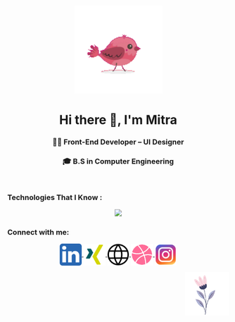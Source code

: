 <div align="center"><img  src="./gifs/bird.gif" width="200px" /></div>
<h1 align="center"><strong>Hi there 👋, I'm Mitra</strong></h1>
<h3 align="center">👩‍💻 Front-End Developer &ndash; UI Designer</h3>
<h3 align="center">🎓 B.S in Computer Engineering </h3>

<br/>

<h3 align="left"> Technologies That I Know : </h3>
<p align="center">
  <img src="https://skillicons.dev/icons?i=nextjs,react,js,ts,tailwind,css,html,mysql,mongodb,git,xd,figma,wordpress" />
</p>

<h3 align="left">Connect with me:</h3>
<p align="center">
  <a href="https://linkedin.com/in/mitrakh" target="_blank">
    <img align="center" src="./icons/linkedin.svg" alt="LinkedIn" height="50" width="50" />
  </a>
  <a href="https://www.xing.com/profile/Mitra_Khorshidi/cv" target="_blank">
    <img align="center" src="./icons/xing.svg" alt="Xing" height="50" width="50" />
  </a>
  <a href="https://www.imitra.ir" target="_blank">
    <img align="center" src="./icons/portfolio.svg" alt="Portfolio" height="50" width="50" />
  </a>
  <a href="https://dribbble.com/imitra" target="_blank">
    <img align="center" src="./icons/dribbble.svg" alt="Dribbble" height="50" width="50" />
  </a>
  <a href="https://instagram.com/imitra.ir" target="_blank">
    <img align="center" src="./icons/instagram.svg" alt="Instagram" height="50" width="50" />
  </a>
</p>
  <img align="right" src="./gifs/flower.gif" width="100" height="100"/>

